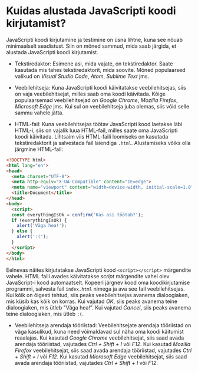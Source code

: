 # Kuidas alustada JavaScripti koodi kirjutamist?

JavaScripti koodi kirjutamine ja testimine on üsna lihtne, kuna see nõuab minimaalselt seadistust. Siin on mõned sammud, mida saab järgida, et alustada JavaScripti koodi kirjutamist.

- Tekstiredaktor: Esimene asi, mida vajate, on tekstiredaktor. Saate kasutada mis tahes tekstiredaktorit, mida soovite. Mõned populaarsed valikud on *Visual Studio Code*, *Atom*, *Sublime Text* jms.

- Veebilehitseja: Kuna JavaScripti koodi käivitatakse veebilehitsejas, siis on vaja veebilehitsejat, milles saab oma koodi käivitada. Kõige populaarsemad veebilehitsejad on *Google Chrome*, *Mozilla Firefox*, *Microsoft Edge* jms. Kui sul on veebilehitseja juba olemas, siis võid selle sammu vahele jätta.

- HTML-fail: Kuna veebilehitsejas töötav JavaScripti kood laetakse läbi HTML-i, siis on vajalik luua HTML-fail, milles saate oma JavaScripti koodi käivitada. Lihtsaim viis HTML-faili loomiseks on kasutada tekstiredaktorit ja salvestada fail laiendiga `.html`. Alustamiseks võiks olla järgmine HTML-fail:

```html
<!DOCTYPE html>
<html lang="en">
<head>
  <meta charset="UTF-8">
  <meta http-equiv="X-UA-Compatible" content="IE=edge">
  <meta name="viewport" content="width=device-width, initial-scale=1.0">
  <title>Document</title>
</head>
<body>
  <script>
  const everythingIsOk = confirm('Kas asi töötab?');
  if (everythingIsOk) {
    alert('Väga hea!');
  } else {
    alert(':(');
  }
  </script>
</body>
</html>
```
Eelnevas näites kirjutatakse JavaScripti kood `<script></script>` märgendite vahele. HTML faili avades käivitatakse *script* märgendite vahel olev JavaScript-i kood automaatselt. Kopeeri järgnev kood oma koodikirjutamise programmi, salvesta fail `index.html` nimega ja ava see fail veebilehitsejas. Kui kõik on õigesti tehtud, siis peaks veebilehitsejas avanema dialoogiaken, mis küsib kas kõik on korras. Kui vajutad *OK*, siis peaks avanema teine dialoogiaken, mis ütleb "Väga hea!". Kui vajutad *Cancel*, siis peaks avanema teine dialoogiaken, mis ütleb `:(`.

- Veebilehitseja arendaja tööriistad: Veebilehitsejate arendaja tööriistad on väga kasulikud, kuna need võimaldavad sul näha oma koodi käitumist reaalajas. Kui kasutad *Google Chrome* veebilehitsejat, siis saad avada arendaja tööriistad, vajutades *Ctrl + Shift + I* või *F12*. Kui kasutad *Mozilla Firefox* veebilehitsejat, siis saad avada arendaja tööriistad, vajutades *Ctrl + Shift + I* või *F12*. Kui kasutad *Microsoft Edge* veebilehitsejat, siis saad avada arendaja tööriistad, vajutades *Ctrl + Shift + I* või *F12*.

